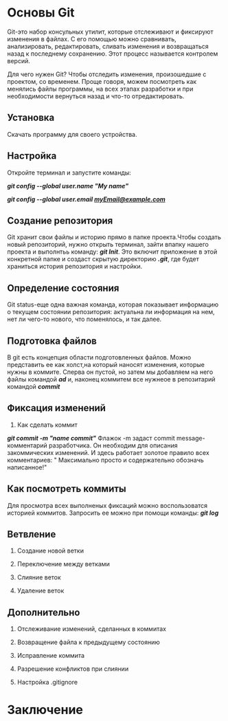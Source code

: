 # Основы Git 

Git-это набор консульных утилит, которые отслеживают и фиксируют изменения в файлах. С его помощью можно сравнивать, анализировать, редактировать, сливать изменения и возвращаться назад к последнему сохранению. Этот процесс называется контролем версий.

Для чего нужен Git? Чтобы отследить изменения, произошедшие с проектом, со временем. Проще говоря, можем посмотреть как менялись файлы программы, на всех этапах разработки и при необходимости вернуться назад и что-то отредактировать.
## Установка

Скачать программу для своего устройства.

## Настройка

Откройте терминал и запустите команды:

***git config --global user.name "My name"***

***git config --global user.email myEmail@example.com***




## Создание репозитория

Git хранит свои файлы и историю прямо в папке проекта.Чтобы создать новый репозиторий, нужно открыть терминал, зайти впапку нашего проекта и выполнтьь команду: ***git Init***. Это включит приложение в этой конкретной папке и создаст скрытую директорию ***.git***, где будет храниться история репозитория и настройки.
## Определение состояния

Git status-еще одна важная команда, которая показывает информацию о текущем состоянии репозитория: актуальна ли информация на нем, нет ли чего-то нового, что поменялось, и так далее.

## Подготовка файлов

 В git есть концепция области подготовленных файлов. Можно представить ее как холст,на который наносят изменения, которые нужны в коммите. Сперва он пустой, но затем мы добавляем на него файлы командой ***ad*** и, наконец коммитем все нужнеое в репозитарий командой ***commit***


## Фиксация изменений

1. Как сделать коммит

***git commit -m "name commit"***
Флажок -m задаст commit message-комментарий разработчика. Он необходим для описания закоммических изменений. И здесь работает золотое правило всех комментариев: " Максимально просто и содержательно обозначь написанное!"

## Как посмотреть коммиты

Для просмотра всех выполненых фиксаций можно воспользоватся историей коммитов. Запросить ее можно при помощи команды: ***git log***

## Ветвление 


1. Создание новой ветки

2. Переключение между ветками

3. Слияние веток

4. Удаление веток

## Дополнительно

1. Отслеживание изменений, сделанных в коммитах

2. Возвращение файла к предыдущему состоянию

3. Исправление коммита

4. Разрешение конфликтов при слиянии

5. Настройка .gitignore

# Заключение  

